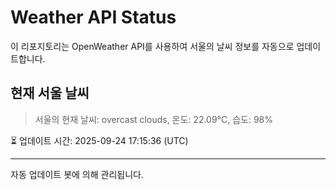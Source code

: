
# Weather API Status

이 리포지토리는 OpenWeather API를 사용하여 서울의 날씨 정보를 자동으로 업데이트합니다.

## 현재 서울 날씨
> 서울의 현재 날씨: overcast clouds, 온도: 22.09°C, 습도: 98%

⏳ 업데이트 시간: 2025-09-24 17:15:36 (UTC)

---
자동 업데이트 봇에 의해 관리됩니다.
